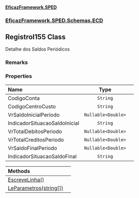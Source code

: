 #### [EficazFramework.SPED](EficazFrameworkSPED.md 'EficazFramework SPED')
### [EficazFramework.SPED.Schemas.ECD](EficazFramework.SPED.Schemas.ECD.md 'EficazFramework.SPED.Schemas.ECD')

## RegistroI155 Class

Detalhe dos Saldos Periódicos

### Remarks
### Properties

| Name | Type | |
| :--- | :---: | :--- |
| CodigoConta | `String` |  |
| CodigoCentroCusto | `String` |  |
| VrSaldoInicialPeriodo | `Nullable<Double>` |  |
| IndicadorSituacaoSaldoInicial | `String` |  |
| VrTotalDebitosPeriodo | `Nullable<Double>` |  |
| VrTotalCreditosPeriodo | `Nullable<Double>` |  |
| VrSaldoFinalPeriodo | `Nullable<Double>` |  |
| IndicadorSituacaoSaldoFinal | `String` |  |

| Methods | |
| :--- | :--- |
| [EscreveLinha()](EficazFramework.SPED.Schemas.ECD/RegistroI155/EscreveLinha().md 'EficazFramework.SPED.Schemas.ECD.RegistroI155.EscreveLinha()') | |
| [LeParametros(string[])](EficazFramework.SPED.Schemas.ECD/RegistroI155/LeParametros(string[]).md 'EficazFramework.SPED.Schemas.ECD.RegistroI155.LeParametros(string[])') | |
